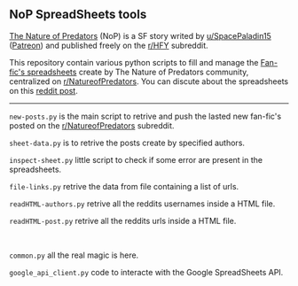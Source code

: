 ## NoP SpreadSheets tools

[The Nature of Predators](https://new.reddit.com/r/HFY/comments/u19xpa/the_nature_of_predators/) (NoP) is a SF story writed by [u/SpacePaladin15](https://new.reddit.com/user/SpacePaladin15/) ([Patreon](https://www.patreon.com/spacepaladin15/posts)) and published freely on the [r/HFY](https://new.reddit.com/r/HFY/) subreddit.

This repository contain various python scripts to fill and manage the [Fan-fic's spreadsheets](https://docs.google.com/spreadsheets/d/1nOtYmv_d6Qt1tCX_63uE2yWVFs6-G5x_XJ778lD9qyU/) create by The Nature of Predators community, centralized on [r/NatureofPredators](https://new.reddit.com/r/NatureofPredators/). You can discute about the spreadsheets on this [reddit post](https://www.reddit.com/r/NatureofPredators/comments/18ldgrt/the_nature_of_predators_literary_universe_the_big/).

<hr/>

`new-posts.py` is the main script to retrive and push the lasted new fan-fic's posted on the [r/NatureofPredators](https://new.reddit.com/r/NatureofPredators/) subreddit.

`sheet-data.py` is to retrive the posts create by specified authors.

`inspect-sheet.py` little script to check if some error are present in the spreadsheets.

`file-links.py` retrive the data from file containing a list of urls.

`readHTML-authors.py` retrive all the reddits usernames inside a HTML file.

`readHTML-post.py` retrive all the reddits urls inside a HTML file.

<br/>

`common.py` all the real magic is here.

`google_api_client.py` code to interacte with the Google SpreadSheets API.
